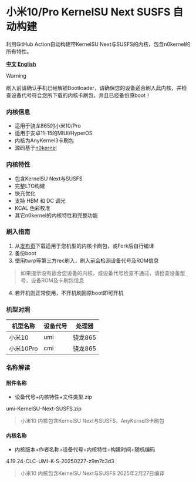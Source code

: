 # 小米10/Pro KernelSU Next SUSFS 自动构建
利用GitHub Action自动构建带KernelSU Next与SUSFS的内核，包含n0kernel的所有特性。

**[中文](README.md) [English](README_EN.md)**
> [!WARNING]
>刷入前请确认手机已经解锁Bootloader，请确保您的设备适合刷入此内核，并检查设备代号符合您所下载的内核卡刷包，并且已经备份原boot！

### 内核信息
- 适用于骁龙865的小米10/Pro
- 适用于安卓11-15的MIUI/HyperOS
- 内核为AnyKernel3卡刷包
- 源码基于[n0kernel](https://github.com/jhchong94/kernel_xiaomi_sm8250_n0kernel)

### 内核特性
- 包含KernelSU Next与SUSFS
- 完整LTO构建
- 快充优化
- 支持 HBM 和 DC 调光
- KCAL 色彩校准
- 其它n0kernel的内核特性和完整功能

### 刷入指南
1. 从[发布页](https://github.com/clcwpwqi/xiaomi10-kernelsu-susfs-kernel-build/releases)下载适用于您机型的内核卡刷包，或Fork后自行编译
2. 备份boot
3. 使用twrp等第三方rec刷入，刷入前会检测设备代号及ROM信息
> 如果提示没有适合您设备的内核，或设备代号检查不通过，请检查设备型号，设备ROM及卡刷包信息
4. 若开机则正常使用，不开机刷回原boot即可开机

### 机型对照
| 机型名称  | 设备代号 | 处理器 |
| ------------- | ------------- | ------------- |
| 小米10  | umi  | 骁龙865 |
| 小米10Pro  | cmi  | 骁龙865 |

### 名称解读
#### 附件名称
- 设备代号+内核特性+文件类型.zip

umi-KernelSU-Next-SUSFS.zip
> 小米10 内核包含KernelSU Next与SUSFS，AnyKernel3卡刷包
#### 内核名称
- 内核版本+作者名称+设备代号+内核特性+构建时间+随机编码

4.19.24-CLC-UMI-K-S-20250227-z9m7c3d3
> 小米10 内核包含KernelSU Next与SUSFS 2025年2月27日编译
> 
